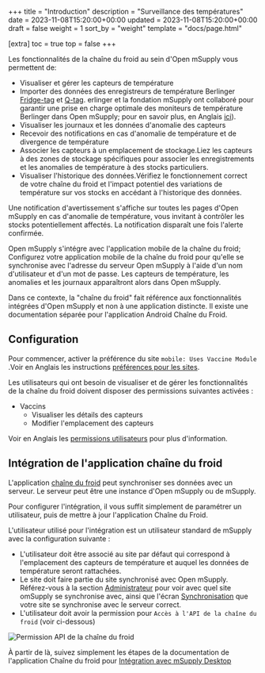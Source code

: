 +++
title = "Introduction"
description = "Surveillance des températures"
date = 2023-11-08T15:20:00+00:00
updated = 2023-11-08T15:20:00+00:00
draft = false
weight = 1
sort_by = "weight"
template = "docs/page.html"

[extra]
toc = true
top = false
+++

Les fonctionnalités de la chaîne du froid au sein d'Open mSupply vous permettent de:
- Visualiser et gérer les capteurs de température
- Importer des données des enregistreurs de température Berlinger [Fridge-tag](https://www.berlinger.com/cold-chain-management/refrigerator-temperature-logger-solution-1) et [Q-tag](https://www.berlinger.com/shipment-monitoring-solutions). erlinger et la fondation mSupply ont collaboré pour garantir une prise en charge optimale des moniteurs de température Berlinger dans Open mSupply; pour en savoir plus, en Anglais [ici](https://www.berlinger.com/partnership-msupply)).
- Visualiser les journaux et les données d'anomalie des capteurs 
- Recevoir des notifications en cas d'anomalie de température et de divergence de température
- Associer les capteurs à un emplacement de stockage.Liez les capteurs à des zones de stockage spécifiques pour associer les enregistrements et les anomalies de température à des stocks particuliers.
 - Visualiser l'historique des données.Vérifiez le fonctionnement correct de votre chaîne du froid et l'impact potentiel des variations de température sur vos stocks en accédant à l'historique des données.

Une notification d'avertissement s'affiche sur toutes les pages d'Open mSupply en cas d'anomalie de température, vous invitant à contrôler les stocks potentiellement affectés. La notification disparaît une fois l'alerte confirmée.

Open mSupply s'intégre avec l'application mobile de la chaîne du froid; Configurez votre application mobile de la chaîne du froid pour qu'elle se synchronise avec l'adresse du serveur Open mSupply à l'aide d'un nom d'utilisateur et d'un mot de passe. Les capteurs de température, les anomalies et les journaux apparaîtront alors dans Open mSupply.

<div class="note">Dans ce contexte, la "chaîne du froid" fait référence aux fonctionnalités intégrées d'Open mSupply et non à une application distincte. Il existe une documentation séparée pour l'application Android Chaîne du Froid.

## Configuration

Pour commencer, activer la préférence du site `mobile: Uses Vaccine Module` .Voir en Anglais les instructions [préférences pour les sites](https://docs.msupply.org.nz/other_stuff:virtual_stores#preferences_tab).

Les utilisateurs qui ont besoin de visualiser et de gérer les fonctionnalités de la chaîne du froid doivent disposer des permissions suivantes activées :

- Vaccins
  - Visualiser les détails des capteurs
  - Modifier l'emplacement des capteurs

Voir en Anglais les [permissions utilisateurs](https://docs.msupply.org.nz/admin:managing_users#permissions_tabs) pour plus d'information.

## Intégration de l'application chaîne du froid

L'application [chaîne du froid](/coldchain/introduction/) peut synchroniser ses données avec un serveur. Le serveur peut être une instance d'Open mSupply ou de mSupply.

Pour configurer l'intégration, il vous suffit simplement de paramétrer un utilisateur, puis de mettre à jour l'application Chaîne du Froid.

L'utilisateur utilisé pour l'intégration est un utilisateur standard de mSupply avec la configuration suivante :
- L'utilisateur doit être associé au site par défaut qui correspond à l'emplacement des capteurs de température et auquel les données de température seront rattachées. 
- Le site doit faire partie du site synchronisé avec Open mSupply. Référez-vous à la section  [Administrateur](https://wiki.msupply.foundation/fr:mobile:setup:server_side:2) pour voir avec quel site omSupply se synchronise avec, ainsi que l'écran [Synchronisation](https://docs.msupply.org.nz/synchronisation:sync_sites#viewing_sync_sites) que votre site se synchronise avec le serveur correct.
- L'utilisateur doit avoir la permission pour  `Accès à l'API de la chaîne du froid` (voir ci-dessous)

![Permission API de la chaîne du froid](/docs/coldchain/images/coldchain_permission.png)



À partir de là, suivez simplement les étapes de la documentation de l'application Chaîne du froid pour [Intégration avec mSupply Desktop](/coldchain/desktop-integration/#msupply-desktop-setup-steps)
